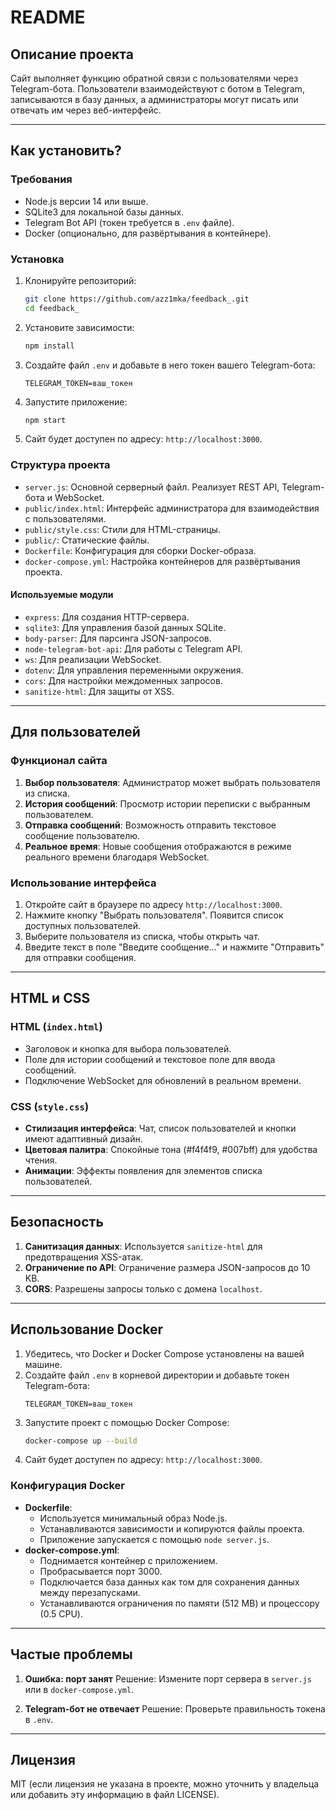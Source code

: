 # README

## Описание проекта
Сайт выполняет функцию обратной связи с пользователями через Telegram-бота. Пользователи взаимодействуют с ботом в Telegram, записываются в базу данных, а администраторы могут писать или отвечать им через веб-интерфейс.

---

## Как установить?

### Требования
- Node.js версии 14 или выше.
- SQLite3 для локальной базы данных.
- Telegram Bot API (токен требуется в `.env` файле).
- Docker (опционально, для развёртывания в контейнере).

### Установка
1. Клонируйте репозиторий:
   ```bash
   git clone https://github.com/azz1mka/feedback_.git
   cd feedback_
   ```
2. Установите зависимости:
   ```bash
   npm install
   ```
3. Создайте файл `.env` и добавьте в него токен вашего Telegram-бота:
   ```env
   TELEGRAM_TOKEN=ваш_токен
   ```
4. Запустите приложение:
   ```bash
   npm start
   ```
5. Сайт будет доступен по адресу: `http://localhost:3000`.

### Структура проекта
- `server.js`: Основной серверный файл. Реализует REST API, Telegram-бота и WebSocket.
- `public/index.html`: Интерфейс администратора для взаимодействия с пользователями.
- `public/style.css`: Стили для HTML-страницы.
- `public/`: Статические файлы.
- `Dockerfile`: Конфигурация для сборки Docker-образа.
- `docker-compose.yml`: Настройка контейнеров для развёртывания проекта.

#### Используемые модули
- `express`: Для создания HTTP-сервера.
- `sqlite3`: Для управления базой данных SQLite.
- `body-parser`: Для парсинга JSON-запросов.
- `node-telegram-bot-api`: Для работы с Telegram API.
- `ws`: Для реализации WebSocket.
- `dotenv`: Для управления переменными окружения.
- `cors`: Для настройки междоменных запросов.
- `sanitize-html`: Для защиты от XSS.

---

## Для пользователей

### Функционал сайта
1. **Выбор пользователя**: Администратор может выбрать пользователя из списка.
2. **История сообщений**: Просмотр истории переписки с выбранным пользователем.
3. **Отправка сообщений**: Возможность отправить текстовое сообщение пользователю.
4. **Реальное время**: Новые сообщения отображаются в режиме реального времени благодаря WebSocket.

### Использование интерфейса
1. Откройте сайт в браузере по адресу `http://localhost:3000`.
2. Нажмите кнопку "Выбрать пользователя". Появится список доступных пользователей.
3. Выберите пользователя из списка, чтобы открыть чат.
4. Введите текст в поле "Введите сообщение..." и нажмите "Отправить" для отправки сообщения.

---

## HTML и CSS

### HTML (`index.html`)
- Заголовок и кнопка для выбора пользователей.
- Поле для истории сообщений и текстовое поле для ввода сообщений.
- Подключение WebSocket для обновлений в реальном времени.

### CSS (`style.css`)
- **Стилизация интерфейса**: Чат, список пользователей и кнопки имеют адаптивный дизайн.
- **Цветовая палитра**: Спокойные тона (#f4f4f9, #007bff) для удобства чтения.
- **Анимации**: Эффекты появления для элементов списка пользователей.

---

## Безопасность
1. **Санитизация данных**: Используется `sanitize-html` для предотвращения XSS-атак.
2. **Ограничение по API**: Ограничение размера JSON-запросов до 10 KB.
3. **CORS**: Разрешены запросы только с домена `localhost`.

---

## Использование Docker
1. Убедитесь, что Docker и Docker Compose установлены на вашей машине.
2. Создайте файл `.env` в корневой директории и добавьте токен Telegram-бота:
   ```env
   TELEGRAM_TOKEN=ваш_токен
   ```
3. Запустите проект с помощью Docker Compose:
   ```bash
   docker-compose up --build
   ```
4. Сайт будет доступен по адресу: `http://localhost:3000`.

### Конфигурация Docker
- **Dockerfile**:
  - Используется минимальный образ Node.js.
  - Устанавливаются зависимости и копируются файлы проекта.
  - Приложение запускается с помощью `node server.js`.
- **docker-compose.yml**:
  - Поднимается контейнер с приложением.
  - Пробрасывается порт 3000.
  - Подключается база данных как том для сохранения данных между перезапусками.
  - Устанавливаются ограничения по памяти (512 MB) и процессору (0.5 CPU).

---

## Частые проблемы
1. **Ошибка: порт занят**
   Решение: Измените порт сервера в `server.js` или в `docker-compose.yml`.

2. **Telegram-бот не отвечает**
   Решение: Проверьте правильность токена в `.env`.

---

## Лицензия
MIT (если лицензия не указана в проекте, можно уточнить у владельца или добавить эту информацию в файл LICENSE).

